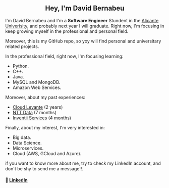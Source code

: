 <h2 align="center">Hey, I'm David Bernabeu</h2>

I'm David Bernabeu and I'm a **Software Engineer** Stundent in the [Alicante Univerisity](https://www.ua.es/), and probably next year I will graduate.
Right now, I'm focusing in keep growing myself in the professional and personal field.

Moreover, this is my GitHub repo, so yoy will find personal and universitary related projects.
  
In the professional field, right now, I'm focusing learning:
- Python.
- C++.
- Java.
- MySQL and MongoDB.
- Amazon Web Services.
 
Moreover, about my past experiences:
- [Cloud Levante](https://cloudlevante.com/es/) (2 years)
- [NTT Data](https://www.nttdata.com/global/en/) (7 months)
- [Inventii Services](https://iinventi.com/) (4 months)


Finally, about my interest, I'm very interested in:
- Big data.
- Data Science.
- Microservices.
- Cloud (AWS, GCloud and Azure).


if you want to know more about me, try to check my LinkedIn account, and don't be shy to send me a message!!.

#### 📩 [LinkedIn](https://www.linkedin.com/in/david-bernabeu-676036214)
